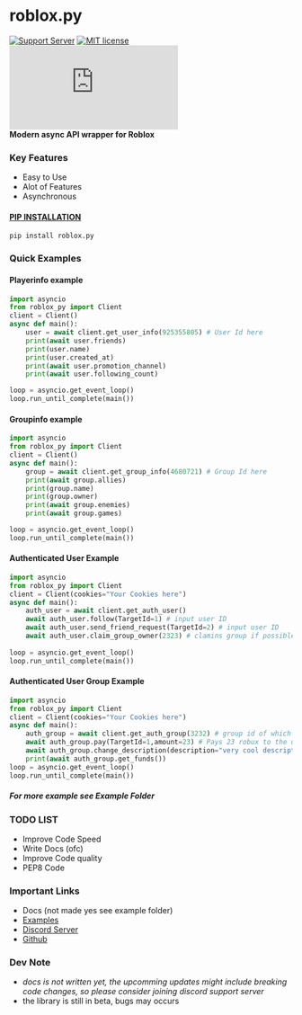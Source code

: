 

# **roblox.py**

[![Support Server](https://img.shields.io/discord/591914197219016707.svg?label=Discord&logo=Discord&colorB=7289da&style=for-the-badge)](https://discord.gg/vpEv3HJ)  [![MIT license](https://img.shields.io/badge/License-MIT-blue.svg)](https://github.com/KILR007/pyrblx/blob/master/LICENSE.txt)[![Downloads](https://static.pepy.tech/badge/roblox.py)](https://static.pepy.tech/badge/roblox.py)  
**Modern async API wrapper for Roblox**  

### Key Features
- Easy to Use
- Alot of Features
- Asynchronous

#### [PIP INSTALLATION](https://pypi.org/project/roblox.py/)
`pip install roblox.py`


###  Quick Examples

#### Playerinfo example
````python
import asyncio
from roblox_py import Client
client = Client() 
async def main():
    user = await client.get_user_info(925355805) # User Id here
    print(await user.friends)
    print(user.name)
    print(user.created_at)
    print(await user.promotion_channel)
    print(await user.following_count)

loop = asyncio.get_event_loop()
loop.run_until_complete(main())
```` 
#### Groupinfo example

````python
import asyncio
from roblox_py import Client
client = Client() 
async def main():
    group = await client.get_group_info(4680721) # Group Id here
    print(await group.allies)
    print(group.name)
    print(group.owner)
    print(await group.enemies)
    print(await group.games)

loop = asyncio.get_event_loop()
loop.run_until_complete(main())
```` 

#### Authenticated User Example

````python
import asyncio
from roblox_py import Client
client = Client(cookies="Your Cookies here") 
async def main():
    auth_user = await client.get_auth_user()
    await auth_user.follow(TargetId=1) # input user ID
    await auth_user.send_friend_request(TargetId=2) # input user ID 
    await auth_user.claim_group_owner(2323) # clamins group if possible
    
loop = asyncio.get_event_loop()
loop.run_until_complete(main())
````

#### Authenticated User Group Example

````python
import asyncio
from roblox_py import Client
client = Client(cookies="Your Cookies here") 
async def main():
    auth_group = await client.get_auth_group(3232) # group id of which u wanna take actions with
    await auth_group.pay(TargetId=1,amount=23) # Pays 23 robux to the user with the spcified user_id
    await auth_group.change_description(description="very cool description") 
    print(await auth_group.get_funds())
loop = asyncio.get_event_loop()
loop.run_until_complete(main())
````
##### *For more example see Example Folder*

### TODO LIST 
- Improve Code Speed  
- Write  Docs (ofc)  
- Improve Code quality  
- PEP8 Code  

### Important Links
- Docs (not made yes see example folder)  
- [Examples](https://github.com/KILR007/roblox.py/tree/master/Examples)  
- [Discord Server](https://discord.gg/vpEv3HJ)  
- [Github](https://github.com/KILR007/roblox.py)  

### Dev Note
 - *docs is not written yet, the upcomming updates might include breaking code changes, so please consider joining discord support server*
-  the library is still in beta, bugs may occurs









